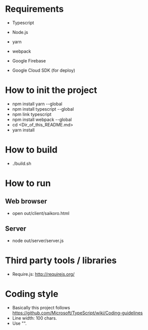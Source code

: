 # Requirements

* Typescript
* Node.js
* yarn
* webpack
* Google Firebase

* Google Cloud SDK (for deploy) 

# How to init the project

* npm install yarn --global
* npm install typescript --global
* npm link typescript
* npm install webpack --global
* cd <Dir_of_this_README.md>
* yarn install

# How to build

* ./build.sh

# How to run

## Web browser
* open out/client/saikoro.html

## Server
* node out/server/server.js

# Third party tools / libraries

* Require.js: http://requirejs.org/

# Coding style

* Basically this project follows https://github.com/Microsoft/TypeScript/wiki/Coding-guidelines
* Line width: 100 chars.
* Use "".